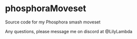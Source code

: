# phosphoraMoveset
Source code for my Phosphora smash moveset

Any questions, please message me on discord at @LilyLambda
